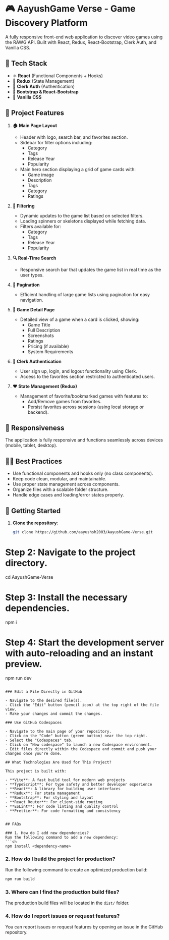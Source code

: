 # 🎮 AayushGame Verse - Game Discovery Platform

A fully responsive front-end web application to discover video games using the RAWG API. Built with React, Redux, React-Bootstrap, Clerk Auth, and Vanilla CSS.

## 📌 Tech Stack

- ⚛️ **React** (Functional Components + Hooks)
- 🧠 **Redux** (State Management)
- 🔐 **Clerk Auth** (Authentication)
- 🎨 **Bootstrap & React-Bootstrap**
- 💅 **Vanilla CSS**

## 📂 Project Features

1. **🏠 Main Page Layout**
   - Header with logo, search bar, and favorites section.
   - Sidebar for filter options including:
     - Category
     - Tags
     - Release Year
     - Popularity
   - Main hero section displaying a grid of game cards with:
     - Game image
     - Description
     - Tags
     - Category
     - Ratings

2. **🧮 Filtering**
   - Dynamic updates to the game list based on selected filters.
   - Loading spinners or skeletons displayed while fetching data.
   - Filters available for:
     - Category
     - Tags
     - Release Year
     - Popularity

3. **🔍 Real-Time Search**
   - Responsive search bar that updates the game list in real time as the user types.

4. **📄 Pagination**
   - Efficient handling of large game lists using pagination for easy navigation.

5. **📘 Game Detail Page**
   - Detailed view of a game when a card is clicked, showing:
     - Game Title
     - Full Description
     - Screenshots
     - Ratings
     - Pricing (if available)
     - System Requirements

6. **🔐 Clerk Authentication**
   - User sign up, login, and logout functionality using Clerk.
   - Access to the favorites section restricted to authenticated users.

7. **❤️ State Management (Redux)**
   - Management of favorite/bookmarked games with features to:
     - Add/Remove games from favorites.
     - Persist favorites across sessions (using local storage or backend).

## 📱 Responsiveness

The application is fully responsive and functions seamlessly across devices (mobile, tablet, desktop).

## 🧑‍💻 Best Practices

- Use functional components and hooks only (no class components).
- Keep code clean, modular, and maintainable.
- Use proper state management across components.
- Organize files with a scalable folder structure.
- Handle edge cases and loading/error states properly.

## 🚀 Getting Started

1. **Clone the repository**:
   ```bash
   git clone https://github.com/aayushsh2003/AayushGame-Verse.git

# Step 2: Navigate to the project directory.
cd AayushGame-Verse

# Step 3: Install the necessary dependencies.
npm i

# Step 4: Start the development server with auto-reloading and an instant preview.
npm run dev
```

### Edit a File Directly in GitHub

- Navigate to the desired file(s).
- Click the "Edit" button (pencil icon) at the top right of the file view.
- Make your changes and commit the changes.

### Use GitHub Codespaces

- Navigate to the main page of your repository.
- Click on the "Code" button (green button) near the top right.
- Select the "Codespaces" tab.
- Click on "New codespace" to launch a new Codespace environment.
- Edit files directly within the Codespace and commit and push your changes once you're done.

## What Technologies Are Used for This Project?

This project is built with:

- **Vite**: A fast build tool for modern web projects
- **TypeScript**: For type safety and better developer experience
- **React**: A library for building user interfaces
- **Redux**: For state management
- **Bootstrap**: For styling and layout
- **React Router**: For client-side routing
- **ESLint**: For code linting and quality control
- **Prettier**: For code formatting and consistency


## FAQs

### 1. How do I add new dependencies?
Run the following command to add a new dependency:
```sh
npm install <dependency-name>
```

### 2. How do I build the project for production?
Run the following command to create an optimized production build:
```sh
npm run build
```

### 3. Where can I find the production build files?
The production build files will be located in the `dist/` folder.

### 4. How do I report issues or request features?
You can report issues or request features by opening an issue in the GitHub repository.
